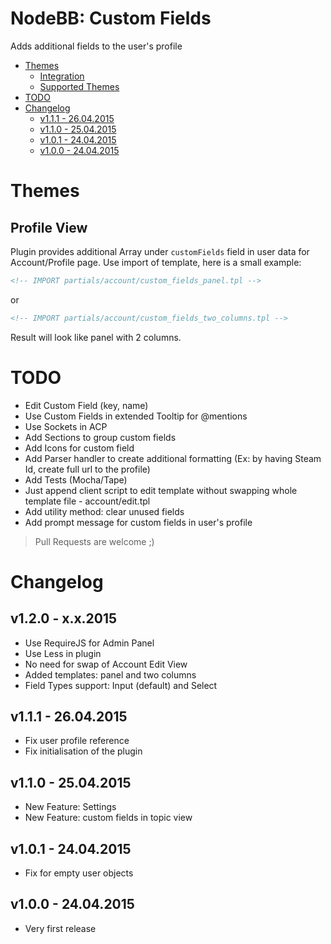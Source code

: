 # NodeBB: Custom Fields

Adds additional fields to the user's profile

<!-- START doctoc generated TOC please keep comment here to allow auto update -->
<!-- DON'T EDIT THIS SECTION, INSTEAD RE-RUN doctoc TO UPDATE -->
 

- [Themes](#themes)
  - [Integration](#integration)
  - [Supported Themes](#supported-themes)
- [TODO](#todo)
- [Changelog](#changelog)
  - [v1.1.1 - 26.04.2015](#v111---26042015)
  - [v1.1.0 - 25.04.2015](#v110---25042015)
  - [v1.0.1 - 24.04.2015](#v101---24042015)
  - [v1.0.0 - 24.04.2015](#v100---24042015)

<!-- END doctoc generated TOC please keep comment here to allow auto update -->

# Themes

## Profile View

Plugin provides additional Array under `customFields` field in user data for Account/Profile page.
Use import of template, here is a small example:

```html
<!-- IMPORT partials/account/custom_fields_panel.tpl -->
```

or

```html
<!-- IMPORT partials/account/custom_fields_two_columns.tpl -->
```

Result will look like panel with 2 columns.

# TODO

- Edit Custom Field (key, name)
- Use Custom Fields in extended Tooltip for @mentions
- Use Sockets in ACP
- Add Sections to group custom fields
- Add Icons for custom field
- Add Parser handler to create additional formatting (Ex: by having Steam Id, create full url to the profile)
- Add Tests (Mocha/Tape)
- Just append client script to edit template without swapping whole template file - account/edit.tpl
- Add utility method: clear unused fields
- Add prompt message for custom fields in user's profile

> Pull Requests are welcome ;)

# Changelog

## v1.2.0 - x.x.2015

- Use RequireJS for Admin Panel
- Use Less in plugin
- No need for swap of Account Edit View
- Added templates: panel and two columns
- Field Types support: Input (default) and Select

## v1.1.1 - 26.04.2015

- Fix user profile reference 
- Fix initialisation of the plugin

## v1.1.0 - 25.04.2015

- New Feature: Settings
- New Feature: custom fields in topic view

## v1.0.1 - 24.04.2015

- Fix for empty user objects

## v1.0.0 - 24.04.2015

- Very first release
